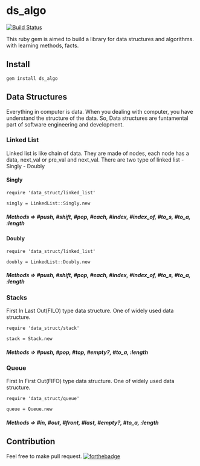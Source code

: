 # ds_algo
 [![Build Status](https://travis-ci.com/imhtapm/ds_algo.svg?branch=master)](https://travis-ci.com/imhtapm/ds_algo)

This ruby gem is aimed to build a library for data structures and algorithms. with learning methods, facts.

## Install

```
gem install ds_algo
```

## Data Structures

Everything in computer is data. When you dealing with computer, you have understand the structure of the data. So, Data structures are funtamental part of software engineering and development.

### Linked List
Linked list is like chain of data. They are made of nodes, each node has a data, next_val or pre_val and next_val.
There are two type of linked list 
    - Singly
    - Doubly

#### Singly

```
require 'data_struct/linked_list'

singly = LinkedList::Singly.new
```
##### Methods => #push, #shift, #pop, #each, #index, #index_of, #to_s, #to_a, :length

#### Doubly

```
require 'data_struct/linked_list'

doubly = LinkedList::Doubly.new
```
##### Methods => #push, #shift, #pop, #each, #index, #index_of, #to_s, #to_a, :length

### Stacks
First In Last Out(FILO) type data structure. One of widely used data structure. 

```
require 'data_struct/stack'

stack = Stack.new
```
##### Methods => #push, #pop, #top, #empty?, #to_a, :length

### Queue
First In First Out(FIFO) type data structure. One of widely used data structure. 

```
require 'data_struct/queue'

queue = Queue.new
```
##### Methods => #in, #out, #front, #last, #empty?,  #to_a, :length

## Contribution
Feel free to make pull request. 
[![forthebadge](https://forthebadge.com/images/badges/built-with-love.svg)](https://forthebadge.com)
